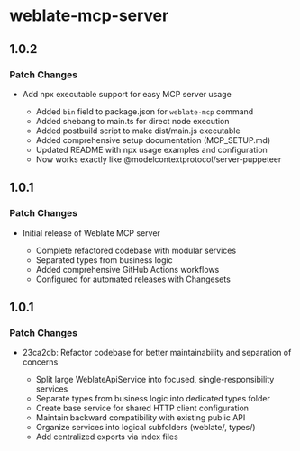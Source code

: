 # weblate-mcp-server

## 1.0.2

### Patch Changes

- Add npx executable support for easy MCP server usage

  - Added `bin` field to package.json for `weblate-mcp` command
  - Added shebang to main.ts for direct node execution
  - Added postbuild script to make dist/main.js executable
  - Added comprehensive setup documentation (MCP_SETUP.md)
  - Updated README with npx usage examples and configuration
  - Now works exactly like @modelcontextprotocol/server-puppeteer

## 1.0.1

### Patch Changes

- Initial release of Weblate MCP server

  - Complete refactored codebase with modular services
  - Separated types from business logic
  - Added comprehensive GitHub Actions workflows
  - Configured for automated releases with Changesets

## 1.0.1

### Patch Changes

- 23ca2db: Refactor codebase for better maintainability and separation of concerns

  - Split large WeblateApiService into focused, single-responsibility services
  - Separate types from business logic into dedicated types folder
  - Create base service for shared HTTP client configuration
  - Maintain backward compatibility with existing public API
  - Organize services into logical subfolders (weblate/, types/)
  - Add centralized exports via index files
